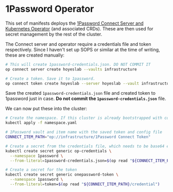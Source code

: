 # 1Password Operator

This set of manifests deploys the [1Password Connect Server and Kubernetes Operator](https://github.com/1Password/connect-helm-charts/tree/main/charts/connect) (and associated CRDs). These are then used for secret management by the rest of the cluster.

The Connect server and operator require a credentials file and token respectively. Since I haven't set up SOPS or similar at the time of writing, these are created manually:

```bash
# This will create 1password-credentials.json. DO NOT COMMIT IT
op connect server create hoyeslab --vaults infrastructure

# Create a token. Save it to 1password.
op connect token create hoyeslab --server hoyeslab --vault infrastructure
```

Save the created `1password-credentials.json` file and created token to 1password just in case. **Do not commit the `1password-credentials.json`** file.

We can now put these into the cluster:

```bash
# Create the namespace. If this cluster is already bootstrapped with configs, this will already exist.
kubectl apply -f namespace.yaml

# 1Password vault and item name with the saved token and config file
CONNECT_ITEM_PATH="op://infrastructure/1Password Connect Token"

# Create a secret from the credentials file, which needs to be base64 encoded
kubectl create secret generic op-credentials \
  --namespace 1password \
  --from-literal=1password-credentials.json=$(op read "${CONNECT_ITEM_PATH}/1password-credentials.json" | base64 --wrap=0)

# Create a secret for the token
kubectl create secret generic onepassword-token \
  --namespace 1password \
  --from-literal=token=$(op read "${CONNECT_ITEM_PATH}/credential")
```
